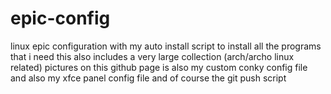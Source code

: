# epic-config
linux epic configuration
with my auto install script to install all the programs that i need
this also includes a very large collection (arch/archo linux related) pictures
on this github page is also my custom conky config file
and also my xfce panel config file
and of course the git push script

